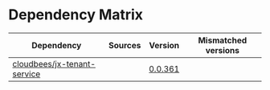 # Dependency Matrix

Dependency | Sources | Version | Mismatched versions
---------- | ------- | ------- | -------------------
[cloudbees/jx-tenant-service](https://github.com/cloudbees/jx-tenant-service) |  | [0.0.361](https://github.com/cloudbees/jx-tenant-service/releases/tag/v0.0.361) | 
